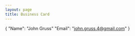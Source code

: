 ```yaml
---
layout: page
title: Business Card
---
```


{
    "Name": "John Gruss"
    "Email": "john.gruss.4@gmail.com"
}
